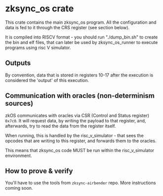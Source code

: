 # zksync_os crate

This crate contains the main zksync_os program. All the configuration and data is fed to it through the CRS register (see section below).


It is compiled into RISCV format - you should run "./dump_bin.sh" to create the bin and elf files, that can later be used by zksync_os_runner to execute programs using risc V simulator.


## Outputs

By convention, data that is stored in registers 10-17 after the execution is considered
the 'output' of this execution.


## Communication with oracles (non-determinism sources)

zkOS communicates with oracles via CSR (Control and Status register) `0x7c0`.
It will request data, by writing the payload to that register, and, afterwards, try to read the data from the register itself.

When running, this is handled by the risc_v_simulator - that sees the opcodes that
are writing to this register, and forwards them to the oracles.

This means that zksync_os code MUST be run within the risc_v_simulator environment.

## How to prove & verify

You'll have to use the tools from `zksync-airbender` repo. More instructions coming soon.
